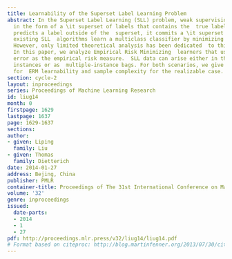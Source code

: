 ```yaml
---
title: Learnability of the Superset Label Learning Problem
abstract: In the Superset Label Learning (SLL) problem, weak supervision is  provided
  in the form of a \it superset of labels that contains the  true label.  If the classifier
  predicts a label outside of the  superset, it commits a \it superset error.  Most
  existing SLL  algorithms learn a multiclass classifier by minimizing the superset  error.
  However, only limited theoretical analysis has been dedicated  to this approach.
  In this paper, we analyze Empirical Risk Minimizing  learners that use the superset
  error as the empirical risk measure.  SLL data can arise either in the form of independent
  instances or as  multiple-instance bags. For both scenarios, we give the conditions
  for  ERM learnability and sample complexity for the realizable case.
section: cycle-2
layout: inproceedings
series: Proceedings of Machine Learning Research
id: liug14
month: 0
firstpage: 1629
lastpage: 1637
page: 1629-1637
sections: 
author:
- given: Liping
  family: Liu
- given: Thomas
  family: Dietterich
date: 2014-01-27
address: Bejing, China
publisher: PMLR
container-title: Proceedings of The 31st International Conference on Machine Learning
volume: '32'
genre: inproceedings
issued:
  date-parts:
  - 2014
  - 1
  - 27
pdf: http://proceedings.mlr.press/v32/liug14/liug14.pdf
# Format based on citeproc: http://blog.martinfenner.org/2013/07/30/citeproc-yaml-for-bibliographies/
---
```

